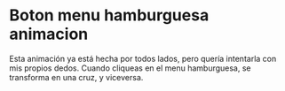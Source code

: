 # Boton menu hamburguesa animacion

Esta animación ya está hecha por todos lados, pero quería intentarla con mis propios dedos.
Cuando cliqueas en el menu hamburguesa, se transforma en una cruz, y viceversa.
